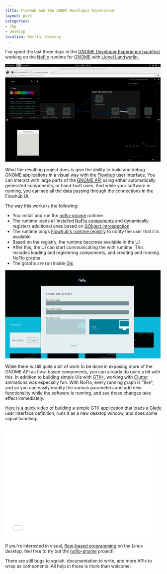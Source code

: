 ```yaml
---
title: Flowhub and the GNOME Developer Experience
layout: post
categories:
- fbp
- desktop
location: Berlin, Germany
---
```

I've spent the last three days in the [GNOME Developer Experience hackfest](https://wiki.gnome.org/Hackfests/DeveloperExperience2014) working on the [NoFlo](http://noflojs.org) runtime for [GNOME](http://gnome.org) with [Lionel Landwerlin](https://github.com/djdeath).

[![GNOME development in Flowhub](/files/noflo-gnome-ui-small.png)](/files/noflo-gnome-ui.png)

What the resulting project does is give the ability to build and debug GNOME applications in a visual way with the [Flowhub](http://flowhub.io/) user interface. You can interact with large parts of the [GNOME API](https://developer.gnome.org/) using either automatically generated components, or hand-built ones. And while your software is running, you can see all the data passing through the connections in the Flowhub UI.

The way this works is the following:

* You install and run the [noflo-gnome](https://github.com/noflo/noflo-gnome) runtime
* The runtime loads all installed [NoFlo components](http://noflojs.org/documentation/components/) and dynamically registers additional ones based on [GObject Introspection](https://wiki.gnome.org/action/show/Projects/GObjectIntrospection)
* The runtime pings [Flowhub's runtime registry](https://github.com/the-grid/flowhub-registry#readme) to notify the user that it is available
* Based on the registry, the runtime becomes available in the UI
* After this, the UI can start communicating the with runtime. This includes loading and registering components, and creating and running NoFlo graphs
* The graphs are run inside [Gjs](https://wiki.gnome.org/action/show/Projects/Gjs)

[![Creating a new NoFlo GNOME project](/files/noflo-gnome-new-project-small.png)](/files/noflo-gnome-new-project.png)

While there is still quite a bit of work to be done in exposing more of the GNOME API as flow-based components, you can already do quite a bit with this. In addition to building simple UIs with [GTK+](http://www.gtk.org/), working with [Clutter](http://blogs.gnome.org/clutter/) animations was especially fun. With NoFlo, every running graph is "live", and so you can easily modify the various parameters and add new functionality while the software is running, and see those changes take effect immediately.

[Here is a quick video](http://youtu.be/uyuoP3sjI6g) of building a simple GTK application that loads a [Glade](https://glade.gnome.org/) user interface definition, runs it as a new desktop window, and does some signal handling:

<iframe width="480" height="360" src="//www.youtube.com/embed/uyuoP3sjI6g" frameborder="0" allowfullscreen></iframe>

If you're interested in visual, [flow-based programming](http://en.wikipedia.org/wiki/Flow-based_programming) on the Linux desktop, feel free to try out the [noflo-gnome](https://github.com/noflo/noflo-gnome) project!

There are still bugs to squish, documentation to write, and more APIs to wrap as components. All help in those is more than welcome.
